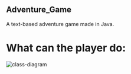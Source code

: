 ## Adventure_Game
A text-based adventure game made in Java.
# What can the player do:
![class-diagram](https://github.com/KadirErbas/Adventure_Game/assets/93327468/5c7e2c5e-2426-4284-8949-77882d446227)
